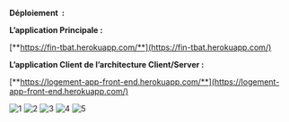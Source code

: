 **Déploiement  :**

**L’application Principale :**

[**https://fin-tbat.herokuapp.com/**](https://fin-tbat.herokuapp.com/)

**L’application Client de l’architecture Client/Server :**

 [**https://logement-app-front-end.herokuapp.com/**](https://logement-app-front-end.herokuapp.com/)
 
![1](https://user-images.githubusercontent.com/59047199/121256324-54ede280-c8a4-11eb-99cd-8021058b23b6.png)
![2](https://user-images.githubusercontent.com/59047199/121256351-5e774a80-c8a4-11eb-92c3-775b7194279e.png)
![3](https://user-images.githubusercontent.com/59047199/121256380-659e5880-c8a4-11eb-979d-b99f3208cf9a.png)
![4](https://user-images.githubusercontent.com/59047199/121256393-6a630c80-c8a4-11eb-8e43-2bdfdc9f77e2.png)
![5](https://user-images.githubusercontent.com/59047199/121256408-6f27c080-c8a4-11eb-93c2-bb03dc44477b.png)
